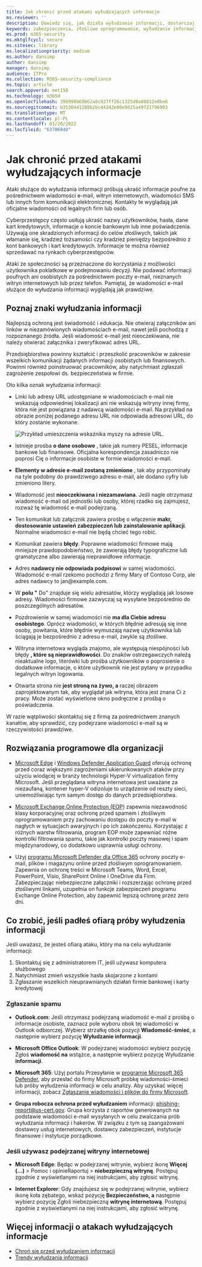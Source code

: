 ```yaml
---
title: Jak chronić przed atakami wyłudzających informacje
ms.reviewer: ''
description: Dowiedz się, jak działa wyłudzanie informacji, dostarczaj do urządzeń złośliwe oprogramowanie i co możesz zrobić, aby się ochronić
keywords: zabezpieczenia, złośliwe oprogramowanie, wyłudzanie informacji, informacje, oszustwo, socjopcja, ochrona, ochrona, trendy, ataki kierowane
ms.prod: m365-security
ms.mktglfcycl: secure
ms.sitesec: library
ms.localizationpriority: medium
ms.author: dansimp
author: dansimp
manager: dansimp
audience: ITPro
ms.collection: M365-security-compliance
ms.topic: article
search.appverid: met150
ms.technology: m365d
ms.openlocfilehash: 39b998b69b62a8c927ff26c1325d8a88812e0be6
ms.sourcegitcommit: b3530441288b2bc44342e00e9025a49721796903
ms.translationtype: MT
ms.contentlocale: pl-PL
ms.lasthandoff: 03/20/2022
ms.locfileid: "63706040"
---
```

# <a name="how-to-protect-against-phishing-attacks"></a>Jak chronić przed atakami wyłudzających informacje

Ataki służące do wyłudzania informacji próbują ukraść informacje poufne za pośrednictwem wiadomości e-mail, witryn internetowych, wiadomości SMS lub innych form komunikacji elektronicznej. Kontakty te wyglądają jak oficjalne wiadomości od legalnych firm lub osób.

Cyberprzestępcy często usiłują ukraść nazwy użytkowników, hasła, dane kart kredytowych, informacje o koncie bankowym lub inne poświadczenia. Używają one skradzionych informacji do celów złośliwych, takich jak włamanie się, kradzież tożsamości czy kradzież pieniędzy bezpośrednio z kont bankowych i kart kredytowych. Informacje te można również sprzedawać na rynkach cyberprzestępców.

Ataki ze społeczności są przeznaczone do korzystania z możliwości użytkownika poklatkowe w podejmowaniu decyzji. Nie podawać informacji poufnych ani osobistych za pośrednictwem poczty e-mail, nieznanych witryn internetowych lub przez telefon. Pamiętaj, że wiadomości e-mail służące do wyłudzania informacji wyglądają jak prawdziwe.

## <a name="learn-the-signs-of-a-phishing-scam"></a>Poznaj znaki wyłudzania informacji

Najlepszą ochroną jest świadomość i edukacja. Nie otwieraj załączników ani linków w niezamówionych wiadomościach e-mail, nawet jeśli pochodzą z rozpoznanego źródła. Jeśli wiadomość e-mail jest nieoczekiwana, nie należy otwierać załącznika i zweryfikować adres URL.

Przedsiębiorstwa powinny kształcić i przeszkolić pracowników w zakresie wszelkich komunikacji żądanych informacji osobistych lub finansowych. Powinni również poinstruować pracowników, aby natychmiast zgłaszali zagrożenie zespołowi ds. bezpieczeństwa w firmie.

Oto kilka oznak wyłudzania informacji:

* Linki lub adresy URL udostępniane w wiadomościach e-mail nie wskazują odpowiedniej lokalizacji ani nie wskazują witryny innej firmy, która nie jest powiązana z nadawcą wiadomości e-mail. Na przykład na obrazie poniżej podanego adresu URL nie odpowiada adresowi URL, do który zostanie wykonane.

    ![Przykład umieszczenia wskaźnika myszy na adresie URL.](../../media/security-intelligence-images/url-hover.png)

* Istnieje prośba **o dane osobowe** , takie jak numery PESEL, informacje bankowe lub finansowe. Oficjalna korespondencja zasadniczo nie poprosi Cię o informacje osobiste w formie wiadomości e-mail.

* **Elementy w adresie e-mail zostaną zmienione** , tak aby przypominały na tyle podobny do prawdziwego adresu e-mail, ale dodano cyfry lub zmieniono litery.

* Wiadomość jest **nieoczekiwana i niezamawiana**. Jeśli nagle otrzymasz wiadomość e-mail od jednostki lub osoby, której rzadko się zajmujesz, rozważ tę wiadomość e-mail podejrzaną.

* Ten komunikat lub załącznik zawiera prośbę o włączenie **makr, dostosowanie ustawień zabezpieczeń lub zainstalowanie aplikacji**. Normalne wiadomości e-mail nie będą chcieć tego robić.

* Komunikat zawiera **błędy**. Poprawne wiadomości firmowe mają mniejsze prawdopodobieństwo, że zawierają błędy typograficzne lub gramatyczne albo zawierają nieprawidłowe informacje.

* Adres **nadawcy nie odpowiada podpisowi** w samej wiadomości. Wiadomość e-mail rzekomo pochodzi z firmy Mary of Contoso Corp, ale adres nadawcy to jan<span></span>@example.com.

* W **polu "** Do" znajduje się wielu adresatów, którzy wyglądają jak losowe adresy. Wiadomości firmowe zazwyczaj są wysyłane bezpośrednio do poszczególnych adresatów.

* Pozdrowienie w samej wiadomości nie **ma dla Ciebie adresu osobistego**. Oprócz wiadomości, w których błędnie adresują się inne osoby, powitania, które błędnie wymuszają nazwę użytkownika lub ściągają je bezpośrednio z adresu e-mail, zwykle są złośliwe.

* Witryna internetowa wygląda znajomo, ale występują niespójności lub błędy **, które są nieprawidłowości**. Do znaków ostrzegawczych należą nieaktualne logo, literówki lub prośba użytkowników o poprosienie o dodatkowe informacje, o które użytkownik nie jest pytany w przypadku legalnych witryn logowania.

* Otwarta strona nie **jest stroną na żywo, a** raczej obrazem zaprojektowanym tak, aby wyglądał jak witryna, która jest znana Ci z pracy. Może zostać wyświetlone okno podręczne z prośbą o poświadczenia.

W razie wątpliwości skontaktuj się z firmą za pośrednictwem znanych kanałów, aby sprawdzić, czy podejrzane wiadomości e-mail są w rzeczywistości prawdziwe.

## <a name="software-solutions-for-organizations"></a>Rozwiązania programowe dla organizacji

* [Microsoft Edge](/microsoft-edge/deploy/index) i [Windows Defender Application Guard](/windows/security/microsoft-defender-application-guard/md-app-guard-overview.md) oferują ochronę przed coraz większymi zagrożeniami ukierunkowanych ataków przy użyciu wiodącej w branży technologii Hyper-V virtualization firmy Microsoft. Jeśli przeglądana witryna internetowa jest uważane za niezaufaną, kontener hyper-V odizoluje to urządzenie od reszty sieci, uniemożliwiając tym samym dostęp do danych przedsiębiorstwa.

* [Microsoft Exchange Online Protection (EOP)](https://products.office.com/exchange/exchange-email-security-spam-protection) zapewnia niezawodność klasy korporacyjnej oraz ochronę przed spamem i złośliwym oprogramowaniem przy zachowaniu dostępu do poczty e-mail w nagłych w sytuacjach awaryjnych i po ich zakończeniu.  Korzystając z różnych warstw filtrowania, program EOP może zapewniać różne kontrolki filtrowania spamu, takie jak kontrolki poczty masowej i spam międzynarodowy, co dodatkowo usprawnia usługi ochrony.

* Użyj [programu Microsoft Defender dla Office 365](https://products.office.com/exchange/online-email-threat-protection?ocid=cx-blog-mmpc) ochrony poczty e-mail, plików i magazynu online przed złośliwym oprogramowaniem. Zapewnia on ochronę treści w Microsoft Teams, Word, Excel, PowerPoint, Visio, SharePoint Online i OneDrive dla Firm. Zabezpieczając niebezpieczne załączniki i rozszerzając ochronę przed złośliwymi linkami, uzupełnia on funkcje zabezpieczeń programu Exchange Online Protection, aby zapewnić lepszą ochronę przez zero dni.

## <a name="what-to-do-if-youve-been-a-victim-of-a-phishing-scam"></a>Co zrobić, jeśli padłeś ofiarą próby wyłudzenia informacji

Jeśli uważasz, że jesteś ofiarą ataku, który ma na celu wyłudzanie informacji:

1. Skontaktuj się z administratorem IT, jeśli używasz komputera służbowego
2. Natychmiast zmień wszystkie hasła skojarzone z kontami
3. Zgłaszanie wszelkich nieuprawnianych działań firmie bankowej i karty kredytowej

### <a name="reporting-spam"></a>Zgłaszanie spamu

- **Outlook.com**: Jeśli otrzymasz podejrzaną wiadomość e-mail z prośbą o informacje osobiste, zaznacz pole wyboru obok tej wiadomości w Outlook odbiorczej. Wybierz strzałkę obok pozycji **Wiadomość-śmieć**, a następnie wybierz pozycję **Wyłudzanie informacji**.

- **Microsoft Office Outlook**: W podejrzanej wiadomości wybierz pozycję Zgłoś **wiadomość na** wstążce, a następnie wybierz pozycję Wyłudzanie **informacji**.

- **Microsoft 365**: Użyj portalu Przesyłanie w [programie Microsoft 365 Defender](/microsoft-365/security/office-365-security/report-junk-email-messages-to-microsoft), aby przesłać do firmy Microsoft próbkę wiadomości-śmieci lub próby wyłudzenia informacji w celu analizy. Aby uzyskać więcej informacji, zobacz [Zgłaszanie wiadomości i plików do firmy Microsoft](/microsoft-365/security/office-365-security/report-junk-email-messages-to-microsoft).

- **Grupa robocza ochrona przed wyłudzaniem** informacji: phishing-report@us-cert.gov. Grupa korzysta z raportów generowanych na podstawie wiadomości e-mail wysyłanych w celu zwalczania prób wyłudzania informacji i hakerów. W związku z tym są zaangażowani dostawcy usług internetowych, dostawcy zabezpieczeń, instytucje finansowe i instytucje porządkowe.

### <a name="if-youre-on-a-suspicious-website"></a>Jeśli używasz podejrzanej witryny internetowej

- **Microsoft Edge**: Będąc w podejrzanej witrynie, wybierz ikonę **Więcej (...)** >  Pomoc i opinieRaportuj >  **niebezpieczną witrynę**. Postępuj zgodnie z wyświetlanymi na niej instrukcjami, aby zgłosić witrynę.

- **Internet Explorer**: Gdy znajdujesz się w podejrzanej witrynie, wybierz ikonę koła zębatego, wskaż pozycję **Bezpieczeństwo, a** następnie wybierz pozycję Zgłoś niebezpieczną **witrynę internetową**. Postępuj zgodnie z wyświetlanymi na niej instrukcjami, aby zgłosić witrynę.

## <a name="more-information-about-phishing-attacks"></a>Więcej informacji o atakach wyłudzających informacje

- [Chroń się przed wyłudzaniem informacji](https://support.microsoft.com/help/4033787/windows-protect-yourself-from-phishing)
- [Trendy wyłudzania informacji](phishing-trends.md)

